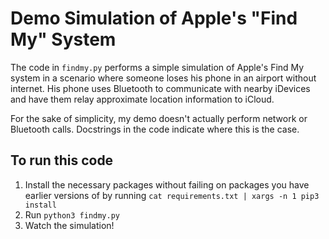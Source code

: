 # Demo Simulation of Apple's "Find My" System

The code in `findmy.py` performs a simple simulation of Apple's Find My system in a scenario where someone loses his phone in an airport without internet. His phone uses Bluetooth to communicate with nearby iDevices and have them relay approximate location information to iCloud.

For the sake of simplicity, my demo doesn't actually perform network or Bluetooth calls. Docstrings in the code indicate where this is the case.

## To run this code

1. Install the necessary packages without failing on packages you have earlier versions of by running `cat requirements.txt | xargs -n 1 pip3 install`
2. Run `python3 findmy.py`
3. Watch the simulation!

